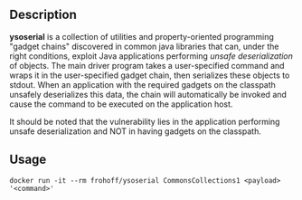 ## Description
**ysoserial** is a collection of utilities and property-oriented programming "gadget chains" discovered in common java
libraries that can, under the right conditions, exploit Java applications performing *unsafe deserialization* of
objects. The main driver program takes a user-specified command and wraps it in the user-specified gadget chain, then
serializes these objects to stdout. When an application with the required gadgets on the classpath unsafely deserializes
this data, the chain will automatically be invoked and cause the command to be executed on the application host.

It should be noted that the vulnerability lies in the application performing unsafe deserialization and NOT in having
gadgets on the classpath.

## Usage
```
docker run -it --rm frohoff/ysoserial CommonsCollections1 <payload> '<command>'
```